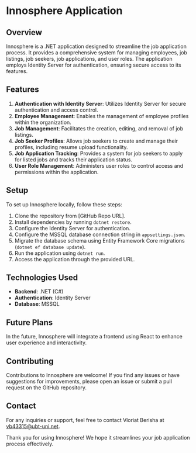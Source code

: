 # Innosphere Application

## Overview

Innosphere is a .NET application designed to streamline the job application process. It provides a comprehensive system for managing employees, job listings, job seekers, job applications, and user roles. The application employs Identity Server for authentication, ensuring secure access to its features.

## Features

1. **Authentication with Identity Server**: Utilizes Identity Server for secure authentication and access control.
2. **Employee Management**: Enables the management of employee profiles within the organization.
3. **Job Management**: Facilitates the creation, editing, and removal of job listings.
4. **Job Seeker Profiles**: Allows job seekers to create and manage their profiles, including resume upload functionality.
5. **Job Application Tracking**: Provides a system for job seekers to apply for listed jobs and tracks their application status.
6. **User Role Management**: Administers user roles to control access and permissions within the application.

## Setup

To set up Innosphere locally, follow these steps:

1. Clone the repository from [GitHub Repo URL].
2. Install dependencies by running `dotnet restore`.
3. Configure the Identity Server for authentication.
4. Configure the MSSQL database connection string in `appsettings.json`.
5. Migrate the database schema using Entity Framework Core migrations (`dotnet ef database update`).
6. Run the application using `dotnet run`.
7. Access the application through the provided URL.

## Technologies Used

- **Backend**: .NET (C#)
- **Authentication**: Identity Server
- **Database**: MSSQL

## Future Plans

In the future, Innosphere will integrate a frontend using React to enhance user experience and interactivity.

## Contributing

Contributions to Innosphere are welcome! If you find any issues or have suggestions for improvements, please open an issue or submit a pull request on the GitHub repository.

## Contact

For any inquiries or support, feel free to contact Vloriat Berisha at vb43315@ubt-uni.net.

Thank you for using Innosphere! We hope it streamlines your job application process effectively.
